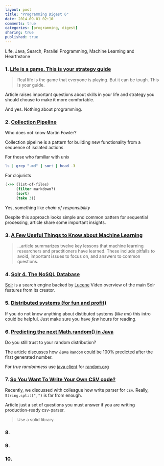 ```yaml
---
layout: post
title: "Programming Digest 6"
date: 2014-09-01 02:10
comments: true
categories: [programming, digest]
sharing: true
published: true
---
```


Life, Java, Search, Parallel Programming, Machine Learning and Hearthstone

<!-- more -->

### 1. [Life is a game. This is your strategy guide](http://oliveremberton.com/2014/life-is-a-game-this-is-your-strategy-guide/)

> Real life is the game that everyone is playing. But it can be tough. This is your guide.

Article raises important questions about skills in your life and strategy
you should chouse to make it more comfortable.

And yes. Nothing about programming. 

### 2. [Collection Pipeline](http://martinfowler.com/articles/collection-pipeline/)

Who does not know Martin Fowler?

Collection pipeline is a pattern for building new functionality from a sequence
of isolated actions. 

For those who familiar with unix

```bash
ls | grep ".md" | sort | head -3
```

For clojurists

```clojure
(->> (list-of-files)
     (filter markdown?)
	 (sort)
	 (take 3))
```

Yes, something like *chain of responsibility*

Despite this approach looks simple and common pattern for sequential processing,
article share some important insights.

### 3. [A Few Useful Things to Know about Machine Learning](http://homes.cs.washington.edu/~pedrod/papers/cacm12.pdf)

> ...article summarizes twelve key lessons that
> machine learning researchers and practitioners have learned.
> These include pitfalls to avoid, important issues to focus on,
> and answers to common questions.

### 4. [Solr 4. The NoSQL Database](https://www.youtube.com/watch?v=WYVM6Wz-XTw)

[Solr](http://lucene.apache.org/solr/) is a search engine backed by [Lucene](http://lucene.apache.org/)
Video overview of the main Solr features from its creator.

### 5. [Distributed systems (for fun and profit)](http://book.mixu.net/distsys/single-page.html)

If you do not know anything about distibuted systems (*like me*) this intro could be helpful.
Just make sure you have *few* hours for reading. 

### 6. [Predicting the next Math.random() in Java](http://franklinta.com/2014/08/31/predicting-the-next-math-random-in-java/)

Do you still trust to your random distribution?

The article discusses how Java `Random` could be 100% predicted after the first generated number.

For *true randomness* use [java client](https://github.com/mishadoff/randomorg) for [random.org](http://random.org)

### 7. [So You Want To Write Your Own CSV code?](http://tburette.github.io/blog/2014/05/25/so-you-want-to-write-your-own-CSV-code/)

Recently, we discussed with colleague how write parser for `csv`. Really, `String.split(",")` is far from enough.

Article just a set of questions you must answer if you are writing production-ready csv-parser.

> Use a solid library.

### 8. []()

### 9. []()

### 10. []()

